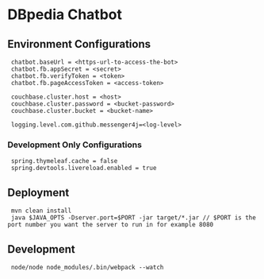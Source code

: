 # DBpedia Chatbot

## Environment Configurations
     chatbot.baseUrl = <https-url-to-access-the-bot>
     chatbot.fb.appSecret = <secret>
     chatbot.fb.verifyToken = <token>
     chatbot.fb.pageAccessToken = <access-token>
     
     couchbase.cluster.host = <host>
     couchbase.cluster.password = <bucket-password>
     couchbase.cluster.bucket = <bucket-name>
     
     logging.level.com.github.messenger4j=<log-level>

### Development Only Configurations
     spring.thymeleaf.cache = false
     spring.devtools.livereload.enabled = true

## Deployment
     mvn clean install
     java $JAVA_OPTS -Dserver.port=$PORT -jar target/*.jar // $PORT is the port number you want the server to run in for example 8080         
 
## Development
     node/node node_modules/.bin/webpack --watch     
